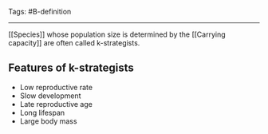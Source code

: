 Tags: #B-definition 

---
[[Species]] whose population size is determined by the [[Carrying capacity]] are often called k-strategists.

## Features of k-strategists
- Low reproductive rate
- Slow development
- Late reproductive age
- Long lifespan
- Large body mass